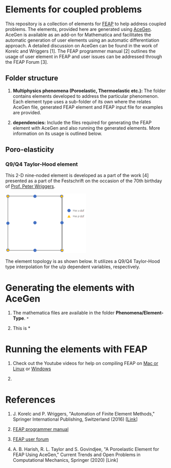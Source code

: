 # Elements for coupled problems

This repository is a collection of elements for <a href="http://projects.ce.berkeley.edu/feap/" target="_blank">FEAP</a> to help address coupled problems. The elements, provided here are generated using <a href = "http://symech.fgg.uni-lj.si/" target="_blank">AceGen</a>. AceGen is available as an add-on for Mathematica and facilitates the automatic generation of user elements using an automatic differentiation approach. A detailed discussion on AceGen can be found in the work of Korelc and Wriggers [1]. The FEAP programmer manual [2] outlines the usage of user element in FEAP and user issues can be addressed through the FEAP Forum [3]. 

## Folder structure

1. **Multiphysics phenomena (Poroelastic, Thermoelastic etc.):** The folder contains elements developed to address the particular phenomenon. Each element type uses a sub-folder of its own where the relates AceGen file, generated FEAP element and FEAP input file for examples are provided.

2. **dependencies:** Include the files required for generating the FEAP element with AceGen and also running the generated elements. More information on its usage is outlined below.

## Poro-elasticity

### Q9/Q4 Taylor-Hood element
This 2-D nine-noded element is developed as a part of the work [4] presented as a part of the Festschrift on the occasion of the 70th birthday of <a href="https://www.ikm.uni-hannover.de/de/wriggers/" target="_blank">Prof. Peter Wriggers</a>.

![Q9/Q4 Taylor-Hood element topology](common/images/Q9Q4-TH_small.png "Q9/Q4 Taylor-Hood element")

The element topology is as shown below. It utilizes a Q9/Q4 Taylor-Hood type interpolation for the u/p dependent variables, respectively.

# Generating the elements with AceGen

1. The mathematica files are available in the folder **Phenomena/Element-Type**. <code>*</code>

2. This is \*

# Running the elements with FEAP

1. Check out the Youtube videos for help on compiling FEAP on <a href="https://www.youtube.com/watch?v=_ohQ__rqq3Y"> Mac or Linux</a> or <a href="http://www.youtube.com/watch?v=7QAh6QvOT6s">Windows</a>

2. 

# References
1. J. Korelc and P. Wriggers, "Automation of Finite Element Methods," Springer International Publishing, Switzerland (2016) [<a href="https://www.springer.com/gp/book/9783319390031">Link</a>]

2. <a href=http://projects.ce.berkeley.edu/feap/pmanual_86.pdf>FEAP programmer manual</a>

3. <a href=http://feap.berkeley.edu/forum/index.php>FEAP user forum</a>

4. A. B. Harish, R. L. Taylor and S. Govindjee, "A Poroelastic Element for FEAP Using AceGen," Current Trends and Open Problems in Computational Mechanics, Springer (2020) [Link]
